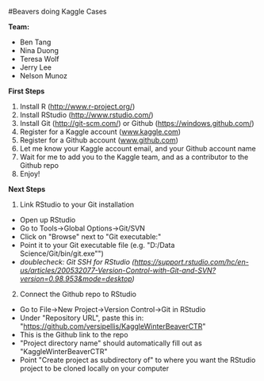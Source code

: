 #Beavers doing Kaggle Cases

**Team:**
- Ben Tang
- Nina Duong
- Teresa Wolf
- Jerry Lee
- Nelson Munoz

**First Steps**  
1. Install R (http://www.r-project.org/)  
2. Install RStudio (http://www.rstudio.com/)  
3. Install Git (http://git-scm.com/) or Github (https://windows.github.com/)  
4. Register for a Kaggle account (www.kaggle.com)  
5. Register for a Github account (www.github.com)  
6. Let me know your Kaggle account email, and your Github account name  
7. Wait for me to add you to the Kaggle team, and as a contributor to the Github repo  
8. Enjoy!  

**Next Steps** 
1. Link RStudio to your Git installation  
  - Open up RStudio  
  - Go to Tools->Global Options->Git/SVN  
  - Click on "Browse" next to "Git executable:"  
  - Point it to your Git executable file (e.g. "D:/Data Science/Git/bin/git.exe"")  
  - *doublecheck: Git SSH for RStudio (https://support.rstudio.com/hc/en-us/articles/200532077-Version-Control-with-Git-and-SVN?version=0.98.953&mode=desktop)*  
2. Connect the Github repo to RStudio  
  - Go to File->New Project->Version Control->Git in RStudio  
  - Under "Repository URL", paste this in: "https://github.com/versipellis/KaggleWinterBeaverCTR"  
  - This is the Github link to the repo  
  - "Project directory name" should automatically fill out as "KaggleWinterBeaverCTR"  
  - Point "Create project as subdirectory of" to where you want the RStudio project to be cloned locally on your computer  